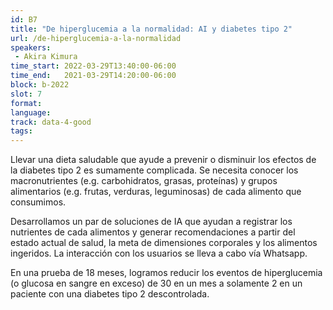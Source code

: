 ```yaml
---
id: B7
title: "De hiperglucemia a la normalidad: AI y diabetes tipo 2"
url: /de-hiperglucemia-a-la-normalidad
speakers:
 - Akira Kimura
time_start: 2022-03-29T13:40:00-06:00
time_end:   2021-03-29T14:20:00-06:00
block: b-2022
slot: 7
format: 
language: 
track: data-4-good
tags:
---
```


Llevar una dieta saludable que ayude a prevenir o disminuir los efectos de la diabetes tipo 2 es sumamente complicada. Se necesita conocer los macronutrientes (e.g. carbohidratos, grasas, proteínas) y grupos alimentarios (e.g. frutas, verduras, leguminosas) de cada alimento que consumimos.

Desarrollamos un par de soluciones de IA que ayudan a registrar los nutrientes de cada alimentos y generar recomendaciones a partir del estado actual de salud, la meta de dimensiones corporales y los alimentos ingeridos. La interacción con los usuarios se lleva a cabo vía Whatsapp.

En una prueba de 18 meses, logramos reducir los eventos de hiperglucemia (o glucosa en sangre en exceso) de 30 en un mes a solamente 2 en un paciente con una diabetes tipo 2 descontrolada.
